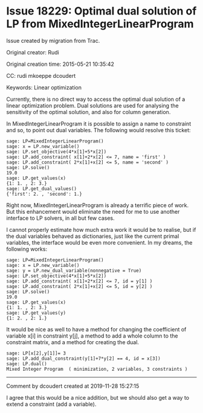 # Issue 18229: Optimal dual solution of LP from MixedIntegerLinearProgram

Issue created by migration from Trac.

Original creator: Rudi

Original creation time: 2015-05-21 10:35:42

CC:  rudi mkoeppe dcoudert

Keywords: Linear optimization

Currently, there is no direct way to access the optimal dual solution of a linear optimization problem. 
Dual solutions are used for analysing the sensitivity of the optimal solution, and also for column generation.

In MixedIntegerLinearProgram it is possible to assign a name to constraint and so, to point out dual variables. The following would resolve this ticket:

```
sage: LP=MixedIntegerLinearProgram()
sage: x = LP.new_variable()
sage: LP.set_objective(4*x[1]+5*x[2])
sage: LP.add_constraint( x[1]+2*x[2] <= 7, name = 'first' )
sage: LP.add_constraint( 2*x[1]+x[2] <= 5, name = 'second' )
sage: LP.solve()
19.0
sage: LP.get_values(x)
{1: 1. , 2: 3.}
sage: LP.get_dual_values()
{'first': 2. , 'second': 1.}
```

Right now, MixedIntegerLinearProgram is already a terrific piece of work. But this enhancement would eliminate the need for me to use another interface to LP solvers, in all but few cases.

I cannot properly estimate how much extra work it would be to realise, but if the dual variables behaved as dictionaries, just like the current primal variables, the interface would be even more convenient. In my dreams, the following works:


```
sage: LP=MixedIntegerLinearProgram()
sage: x = LP.new_variable()
sage: y = LP.new_dual_variable(nonnegative = True)
sage: LP.set_objective(4*x[1]+5*x[2])
sage: LP.add_constraint( x[1]+2*x[2] <= 7, id = y[1] )
sage: LP.add_constraint( 2*x[1]+x[2] <= 5, id = y[2] )
sage: LP.solve()
19.0
sage: LP.get_values(x)
{1: 1. , 2: 3.}
sage: LP.get_values(y)
{1: 2. , 2: 1.}
```


It would be nice as well to have a method for changing the coefficient of variable x[i] in constraint y[j], a method to add a whole column to the constraint matrix, and a method for creating the dual.

```
sage: LP[x[2],y[1]]= 3
sage: LP.add_dual_constraint(y[1]+7*y[2] == 4, id = x[3])
sage: LP.dual()
Mixed Integer Program  ( minimization, 2 variables, 3 constraints )
```




---

Comment by dcoudert created at 2019-11-28 15:27:15

I agree that this would be a nice addition, but we should also get a way to extend a constraint (add a variable).
